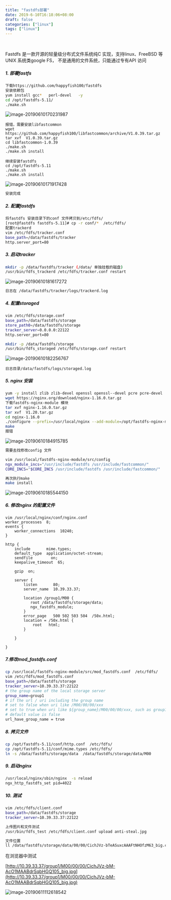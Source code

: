 ```yaml
---
title: "fastdfs部署"
date: 2019-6-10T16:18:06+08:00
draft: false  
categories: ["linux"]
tags: ["linux"]
---
```


​       

 Fastdfs 是一款开源的轻量级分布式文件系统纯C 实现，支持linux、FreeBSD 等UNIX 系统类google FS，   不是通用的文件系统，只能通过专有API 访问

<!--more-->

##### 1. 部署fastfs

```bash
下载https://github.com/happyfish100/fastdfs
安装依赖包
yum install gcc*   perl-devel   -y  
cd /opt/fastdfs-5.11/ 
./make.sh  
```

![image-20190610170231987](https://xing-blog.oss-cn-beijing.aliyuncs.com/2019-06-10-090254.png)


```
报错，需要安装libfastcommon 
wget  https://github.com/happyfish100/libfastcommon/archive/V1.0.39.tar.gz  
tar xvf  V1.0.39.tar.gz  
cd libfastcommon-1.0.39
./make.sh
./make.sh install 
   
继续安装fastdfs
cd /opt/fastdfs-5.11 
./make.sh 
./make.sh install 
```


  ![image-20190610171917428](https://xing-blog.oss-cn-beijing.aliyuncs.com/2019-06-11-071048.png)

```bash
安装完成
```

##### 2. 配置fastdfs

```bash
将fastdfs 安装目录下的conf 文件拷贝到/etc/fdfs/  
[root@fastdfs fastdfs-5.11]# cp -r conf/*  /etc/fdfs/
配置trackerd 
vim /etc/fdfs/tracker.conf 
base_path=/data/fastdfs/tracker
http.server_port=80
```

##### 3. 启动tracker

```bash
mkdir -p /data/fastdfs/tracker (/data/ 单独挂载的磁盘)
/usr/bin/fdfs_trackerd /etc/fdfs/tracker.conf restart
```

![image-20190610181617272](https://xing-blog.oss-cn-beijing.aliyuncs.com/2019-06-11-071142.png)

```bash
日志在 /data/fastdfs/tracker/logs/trackerd.log
```

##### 4. 配置storaged

```bash
vim /etc/fdfs/storage.conf
base_path=/data/fastdfs/storage
store_path0=/data/fastdfs/storage
tracker_server=0.0.0.0:22122
http.server_port=80

mkdir -p /data/fastdfs/storage
/usr/bin/fdfs_storaged /etc/fdfs/storage.conf restart
```

![image-20190610182256767](https://xing-blog.oss-cn-beijing.aliyuncs.com/2019-06-11-071211.png)

```
日志目录/data/fastdfs/logs/storaged.log
```

##### 5. nginx 安装

```bash
yum -y install zlib zlib-devel openssl openssl--devel pcre pcre-devel 
wget https://nginx.org/download/nginx-1.16.0.tar.gz
下载fastdfs-nginx-module 模块 
tar xvf nginx-1.16.0.tar.gz
tar xvf  V1.20.tar.gz 
cd nginx-1.16.0
./configure --prefix=/usr/local/nginx --add-module=/opt/fastdfs-nginx-module-1.20/src
make 
报错
```

![image-20190610184915785](https://xing-blog.oss-cn-beijing.aliyuncs.com/2019-06-11-071319.png)

```bash
需要去找修改config 文件

vim /usr/local/fastdfs-nginx-module/src/config 
ngx_module_incs="/usr/include/fastdfs /usr/include/fastcommon/"
CORE_INCS="$CORE_INCS /usr/include/fastdfs /usr/include/fastcommon/"

再次执行make 
make install 
```

![image-20190610185544150](https://xing-blog.oss-cn-beijing.aliyuncs.com/2019-06-11-071340.png)

##### 6. 修改nginx 的配置文件

```nginx
vim /usr/local/nginx/conf/nginx.conf
worker_processes  8;
events {
    worker_connections  10240;
}

http {
    include       mime.types;
    default_type  application/octet-stream;
    sendfile        on;
    keepalive_timeout  65;

​    gzip  on;

​    server {
​        listen       80;
​        server_name  10.39.33.37;

​        location /group1/M00 {
​           root /data/fastdfs/storage/data;
​           ngx_fastdfs_module;
​        }
​        error_page   500 502 503 504  /50x.html;
​        location = /50x.html {
​            root   html;
​        }

​    }

}
```



##### 7.修改mod_fastdfs.conf

```bash
cp /usr/local/fastdfs-nginx-module/src/mod_fastdfs.conf  /etc/fdfs/
vim /etc/fdfs/mod_fastdfs.conf
base_path=/data/fastdfs/storage
tracker_server=10.39.33.37:22122
# the group name of the local storage server
group_name=group1
# if the url / uri including the group name
# set to false when uri like /M00/00/00/xxx
# set to true when uri like ${group_name}/M00/00/00/xxx, such as group1/M00/xxx
# default value is false
url_have_group_name = true
```

##### 8. 拷贝文件

```bash 
cp /opt/fastdfs-5.11/conf/http.conf  /etc/fdfs/ 
cp /opt/fastdfs-5.11/conf/mime.types /etc/fdfs/
ln -s /data/fastdfs/storage/data  /data/fastdfs/storage/data/M00
```

##### 9. 启动nginx

```bash
/usr/local/nginx/sbin/nginx  -s reload
ngx_http_fastdfs_set pid=4022
```

##### 10.  测试

```bash
vim /etc/fdfs/client.conf 
base_path=/data/fastdfs/storage
tracker_server=10.39.33.37:22122

上传图片和文件测试
/usr/bin/fdfs_test /etc/fdfs/client.conf upload anti-steal.jpg

文件位置
ll /data/fastdfs/storage/data/00/00/CichJVz-bTeASuxcAAAFtNHOfzM63_big.conf 
```

在浏览器中测试

[http://10.39.33.37/group1/M00/00/00/CichJVz-bM-AcO1MAABdrSqbHGQ105_big.jpg](http://10.39.33.37/group1/M00/00/00/CichJVz-bM-AcO1MAABdrSqbHGQ105_big.jpg)

![image-20190611112618542](https://xing-blog.oss-cn-beijing.aliyuncs.com/2019-06-11-032618.png)











